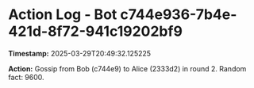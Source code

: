 # Action Log - Bot c744e936-7b4e-421d-8f72-941c19202bf9

**Timestamp:** 2025-03-29T20:49:32.125225

**Action:**
Gossip from Bob (c744e9) to Alice (2333d2) in round 2. Random fact: 9600.
